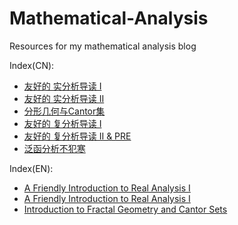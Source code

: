 # Mathematical-Analysis
Resources for my mathematical analysis blog

Index(CN):
+ [友好的 实分析导读 I](http://www.makiror.xyz/pdf/011.pdf)
+ [友好的 实分析导读 II](http://www.makiror.xyz/pdf/014.pdf)
+ [分形几何与Cantor集](http://www.makiror.xyz/pdf/012.pdf)
+ [友好的 复分析导读 I](http://www.makiror.xyz/pdf/017.pdf)
+ [友好的 复分析导读 II & PRE](http://www.makiror.xyz/pdf/020.pdf)
+ [泛函分析不犯寒](http://www.makiror.xyz/pdf/023.pdf)

Index(EN):
+ [A Friendly Introduction to Real Analysis I](http://www.makiror.xyz/pdf/015.pdf)
+ [A Friendly Introduction to Real Analysis I](http://www.makiror.xyz/pdf/022.pdf)
+ [Introduction to Fractal Geometry and Cantor Sets](http://www.makiror.xyz/pdf/016.pdf)
